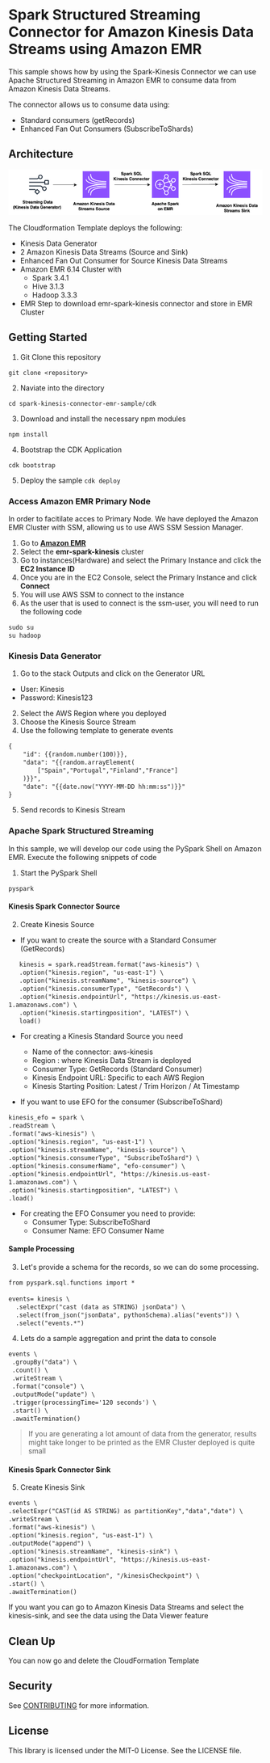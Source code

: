 # Spark Structured Streaming Connector for Amazon Kinesis Data Streams using Amazon EMR

This sample shows how by using the Spark-Kinesis Connector we can use Apache Structured Streaming in Amazon EMR to consume data from Amazon Kinesis Data Streams.

The connector allows us to consume data using:
 - Standard consumers (getRecords)
 - Enhanced Fan Out Consumers (SubscribeToShards)

## Architecture

![architecture](./architecture/kds-spark-efo.drawio.png)

The Cloudformation Template deploys the following:
- Kinesis Data Generator
- 2 Amazon Kinesis Data Streams (Source and Sink)
- Enhanced Fan Out Consumer for Source Kinesis Data Streams
- Amazon EMR 6.14 Cluster with
  - Spark 3.4.1
  - Hive 3.1.3
  - Hadoop 3.3.3
- EMR Step to download emr-spark-kinesis connector and store in EMR Cluster

## Getting Started

1. Git Clone this repository
``` 
git clone <repository>
```
2. Naviate into the directory
```
cd spark-kinesis-connector-emr-sample/cdk
```
3. Download and install the necessary npm modules
```
npm install
```
4. Bootstrap the CDK Application
```
cdk bootstrap
```
5. Deploy the sample
```cdk deploy```

### Access Amazon EMR Primary Node

In order to facitilate acces to Primary Node. We have deployed the Amazon EMR Cluster with SSM, allowing us to use AWS SSM Session Manager.

1. Go to **[Amazon EMR](https://console.aws.amazon.com/emr/)**
2. Select the **emr-spark-kinesis** cluster
3. Go to instances(Hardware) and select the Primary Instance and click the **EC2 Instance ID**
4. Once you are in the EC2 Console, select the Primary Instance and click **Connect**
5. You will use AWS SSM to connect to the instance
6. As the user that is used to connect is the ssm-user, you will need to run the following code
```
sudo su
su hadoop
   ```

### Kinesis Data Generator

1. Go to the stack Outputs and click on the Generator URL
* User: Kinesis
* Password: Kinesis123
2. Select the AWS Region where you deployed
3. Choose the Kinesis Source Stream 
4. Use the following template to generate events
```
{
    "id": {{random.number(100)}},
    "data": "{{random.arrayElement(
        ["Spain","Portugal","Finland","France"]
    )}}",
    "date": "{{date.now("YYYY-MM-DD hh:mm:ss")}}"
}
```
5. Send records to Kinesis Stream

### Apache Spark Structured Streaming

In this sample, we will develop our code using the PySpark Shell on Amazon EMR. Execute the following snippets of code

1. Start the PySpark Shell
```
pyspark
```
#### Kinesis Spark Connector Source

2. Create Kinesis Source

* If you want to create the source with a Standard Consumer (GetRecords)
```
   kinesis = spark.readStream.format("aws-kinesis") \
   .option("kinesis.region", "us-east-1") \
   .option("kinesis.streamName", "kinesis-source") \
   .option("kinesis.consumerType", "GetRecords") \
   .option("kinesis.endpointUrl", "https://kinesis.us-east-1.amazonaws.com") \
   .option("kinesis.startingposition", "LATEST") \
   load()
   ```

* For creating a Kinesis Standard Source you need 
  * Name of the connector: aws-kinesis
  * Region : where Kinesis Data Stream is deployed
  * Consumer Type: GetRecords (Standard Consumer)
  * Kinesis Endpoint URL: Specific to each AWS Region
  * Kinesis Starting Position: Latest / Trim Horizon / At Timestamp

* If you want to use EFO for the consumer (SubscribeToShard)

```
kinesis_efo = spark \
.readStream \
.format("aws-kinesis") \
.option("kinesis.region", "us-east-1") \
.option("kinesis.streamName", "kinesis-source") \
.option("kinesis.consumerType", "SubscribeToShard") \
.option("kinesis.consumerName", "efo-consumer") \
.option("kinesis.endpointUrl", "https://kinesis.us-east-1.amazonaws.com") \
.option("kinesis.startingposition", "LATEST") \
.load()
```
* For creating the EFO Consumer you need to provide:
  * Consumer Type: SubscribeToShard
  * Consumer Name: EFO Consumer Name

#### Sample Processing

3. Let's provide a schema for the records, so we can do some processing.
```
from pyspark.sql.functions import *

events= kinesis \
  .selectExpr("cast (data as STRING) jsonData") \
  .select(from_json("jsonData", pythonSchema).alias("events")) \
  .select("events.*")
```

4. Lets do a sample aggregation and print the data to console
```
events \
 .groupBy("data") \
 .count() \
 .writeStream \
 .format("console") \
 .outputMode("update") \
 .trigger(processingTime='120 seconds') \
 .start() \
 .awaitTermination()
```
> If you are generating a lot amount of data from the generator, results might take longer to be printed as the EMR Cluster deployed is quite small

#### Kinesis Spark Connector Sink

5. Create Kinesis Sink
```
events \
.selectExpr("CAST(id AS STRING) as partitionKey","data","date") \
.writeStream \
.format("aws-kinesis") \
.option("kinesis.region", "us-east-1") \
.outputMode("append") \
.option("kinesis.streamName", "kinesis-sink") \
.option("kinesis.endpointUrl", "https://kinesis.us-east-1.amazonaws.com") \
.option("checkpointLocation", "/kinesisCheckpoint") \
.start() \
.awaitTermination()
```

If you want you can go to Amazon Kinesis Data Streams and select the kinesis-sink, and see the data using the Data Viewer feature

## Clean Up
You can now go and delete the CloudFormation Template

## Security

See [CONTRIBUTING](CONTRIBUTING.md#security-issue-notifications) for more information.

## License

This library is licensed under the MIT-0 License. See the LICENSE file.

